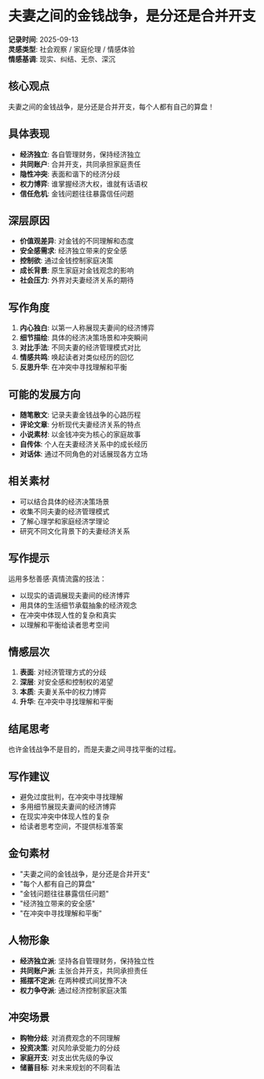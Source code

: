 # 夫妻之间的金钱战争，是分还是合并开支

**记录时间**: 2025-09-13  
**灵感类型**: 社会观察 / 家庭伦理 / 情感体验  
**情感基调**: 现实、纠结、无奈、深沉  

## 核心观点
夫妻之间的金钱战争，是分还是合并开支，每个人都有自己的算盘！

## 具体表现
- **经济独立**: 各自管理财务，保持经济独立
- **共同账户**: 合并开支，共同承担家庭责任
- **隐性冲突**: 表面和谐下的经济分歧
- **权力博弈**: 谁掌握经济大权，谁就有话语权
- **信任危机**: 金钱问题往往暴露信任问题

## 深层原因
- **价值观差异**: 对金钱的不同理解和态度
- **安全感需求**: 经济独立带来的安全感
- **控制欲**: 通过金钱控制家庭决策
- **成长背景**: 原生家庭对金钱观念的影响
- **社会压力**: 外界对夫妻经济关系的期待

## 写作角度
1. **内心独白**: 以第一人称展现夫妻间的经济博弈
2. **细节描绘**: 具体的经济决策场景和冲突瞬间
3. **对比手法**: 不同夫妻的经济管理模式对比
4. **情感共鸣**: 唤起读者对类似经历的回忆
5. **反思升华**: 在冲突中寻找理解和平衡

## 可能的发展方向
- **随笔散文**: 记录夫妻金钱战争的心路历程
- **评论文章**: 分析现代夫妻经济关系的特点
- **小说素材**: 以金钱冲突为核心的家庭故事
- **自传体**: 个人在夫妻经济关系中的成长经历
- **对话体**: 通过不同角色的对话展现各方立场

## 相关素材
- 可以结合具体的经济决策场景
- 收集不同夫妻的经济管理模式
- 了解心理学和家庭经济学理论
- 研究不同文化背景下的夫妻经济关系

## 写作提示
运用多愁善感·真情流露的技法：
- 以现实的语调展现夫妻间的经济博弈
- 用具体的生活细节承载抽象的经济观念
- 在冲突中体现人性的复杂和真实
- 以理解和平衡给读者思考空间

## 情感层次
1. **表面**: 对经济管理方式的分歧
2. **深层**: 对安全感和控制权的渴望
3. **本质**: 夫妻关系中的权力博弈
4. **升华**: 在冲突中寻找理解和平衡

## 结尾思考
也许金钱战争不是目的，而是夫妻之间寻找平衡的过程。

## 写作建议
- 避免过度批判，在冲突中寻找理解
- 多用细节展现夫妻间的经济博弈
- 在现实冲突中体现人性的复杂
- 给读者思考空间，不提供标准答案

## 金句素材
- "夫妻之间的金钱战争，是分还是合并开支"
- "每个人都有自己的算盘"
- "金钱问题往往暴露信任问题"
- "经济独立带来的安全感"
- "在冲突中寻找理解和平衡"

## 人物形象
- **经济独立派**: 坚持各自管理财务，保持独立性
- **共同账户派**: 主张合并开支，共同承担责任
- **摇摆不定派**: 在两种模式间犹豫不决
- **权力争夺派**: 通过经济控制家庭决策

## 冲突场景
- **购物分歧**: 对消费观念的不同理解
- **投资决策**: 对风险承受能力的分歧
- **家庭开支**: 对支出优先级的争议
- **储蓄目标**: 对未来规划的不同看法